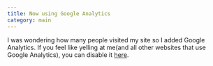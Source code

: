 ```yaml
---
title: Now using Google Analytics
category: main
---
```

I was wondering how many people visited my site so I added Google Analytics.
If you feel like yelling at me(and all other websites that use Google Analytics),
you can disable it [here](https://tools.google.com/dlpage/gaoptout).